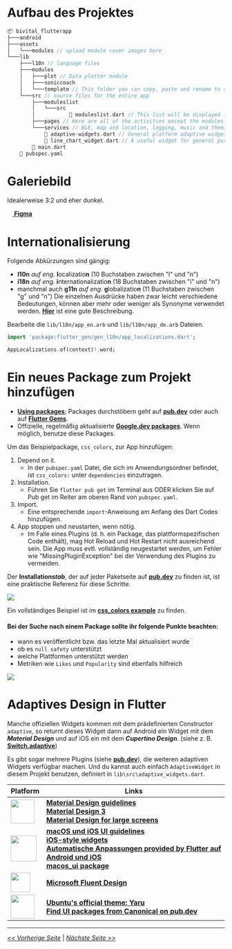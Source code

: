 # Aufbau des Projektes

```dart
📦 bivital_flutterapp
├───android
├───assets
│   └───modules // upload module cover images here
└───lib
    ├───l10n // language files
    ├───modules
    │   ├───plot // Data plotter module
    │   ├───soniccoach
    │   └───template // This folder you can copy, paste and rename to start your own module
    └───src // source files for the entire app
        ├───moduleslist
        │   └───src
        │           📜 moduleslist.dart // This list will be displayed in the Gallery
        ├───pages // Here are all of the activities except the modules
        └───services // BLE, map and location, logging, music and theming services
            📜 adaptive-widgets.dart // General platform adaptive widgets
            📜 line_chart_widget.dart // A useful widget for general purpose plotting
        📜 main.dart
    📜 pubspec.yaml
```

# Galeriebild

Idealerweise 3:2 und eher dunkel.

[<img src="https://upload.wikimedia.org/wikipedia/commons/3/33/Figma-logo.svg" width="12" /> **Figma**](http://figma.com/)

# Internationalisierung

Folgende Abkürzungen sind gängig:
- **l10n** *auf eng.* **l**ocalizatio**n** (10 Buchstaben zwischen "l" und "n")
- **i18n** *auf eng.* **i**nternationalizatio**n** (18 Buchstaben zwischen "i" und "n")
- manchmal auch **g11n** *auf eng.* **g**lobalizatio**n** (11 Buchstaben zwischen "g" und "n")
Die einzelnen Ausdrücke haben zwar leicht verschiedene Bedeutungen, können aber mehr oder weniger als Synonyme verwendet werden. [**Hier**](https://bpcs.com/blog/acronyms-every-company-should-know-when-going-global) ist eine gute Beschreibung.

Bearbeite die `lib/l10n/app_en.arb` und `lib/l10n/app_de.arb` Dateien.

```dart
import 'package:flutter_gen/gen_l10n/app_localizations.dart';

AppLocalizations.of(context)!.word;
```

# Ein neues Package zum Projekt hinzufügen

- [**Using packages**](https://flutter.dev/docs/development/packages-and-plugins/using-packages "Flutter - Using Packages"); Packages durchstöbern geht auf [**pub.dev**](https://pub.dev) oder auch auf [**Flutter Gems**](https://fluttergems.dev/ "Flutter Gems - A Curated List of Dart & Flutter packages").
- Offizielle, regelmäßig aktualisierte [**Google.dev packages**](https://pub.dev/publishers/google.dev/packages "Packages of publisher google.dev"). Wenn möglich, benutze diese Packages.

Um das Beispielpackage, `css_colors`, zur App hinzufügen:

1. Depend on it.
   - In der `pubspec.yaml` Datei, die sich im Anwendungsordner befindet, ist `css_colors:` unter `dependencies` einzutragen.
2. Installation.
   - Führen Sie `flutter pub get` im Terminal aus ODER klicken Sie auf Pub get im Reiter am oberen Rand von `pubspec.yaml`.
3. Import.
   - Eine entsprechende `import`-Anweisung am Anfang des Dart Codes hinzufügen.
4. App stoppen und neustarten, wenn nötig.
   - Im Falle eines Plugins (d. h. ein Package, das plattformspezifischen Code enthält), mag Hot Reload und Hot Restart nicht ausreichend sein. Die App muss evtl. vollständig neugestartet werden, um Fehler wie "MissingPluginException" bei der Verwendung des Plugins zu vermeiden.

Der **Installations*****tab***, der auf jeder Paketseite auf [**pub.dev**](https://pub.dev "The official package repository for Dart and Flutter apps.") zu finden ist, ist eine praktische Referenz für diese Schritte.

![](https://gitlab.ub.uni-bielefeld.de/biomechatronik-praktikum-23/flutter-training/-/raw/master/src/Screen%20Recording%202022-09-06%20at%2009.27.22.gif)

Ein vollständiges Beispiel ist im [**css_colors example**](https://docs.flutter.dev/development/packages-and-plugins/using-packages#css-example "Example: Using the css_colors package") zu finden.

#### Bei der Suche nach einem Package sollte ihr folgende Punkte beachten:

- wann es veröffentlicht bzw. das letzte Mal aktualisiert wurde
- ob es `null safety` unterstützt
- welche Plattformen unterstützt werden
- Metriken wie `Likes` und `Popularity` sind ebenfalls hilfreich

![](https://github.com/LathDevers/flutter-training/blob/master/src/Screenshot%202022-09-06%20at%2009.18.21.png)

# Adaptives Design in Flutter

Manche offiziellen Widgets kommen mit dem prädefinierten Constructor `adaptive`, so returnt dieses Widget dann auf Android ein Widget mit dem ***Material Design*** und auf iOS ein mit dem ***Cupertino Design***. (siehe z. B. [**Switch.adaptive**](https://api.flutter.dev/flutter/material/Switch/Switch.adaptive.html "Switch.adaptive constructor"))

Es gibt sogar mehrere Plugins (siehe [**pub.dev**](pub.dev)), die weiteren adaptiven Widgets verfügbar machen. Und du kannst auch einfach `AdaptiveWidget` in diesem Projekt benutzen, definiert in `lib\src\adaptive_widgets.dart`.

| Platform | Links |
| ------ | ------ |
| <img src="https://upload.wikimedia.org/wikipedia/commons/thumb/6/64/Android_logo_2019_%28stacked%29.svg/2346px-Android_logo_2019_%28stacked%29.svg.png" height="55" /> | [**Material Design guidelines**](https://developer.android.com/design "Design for Android")<br>[**Material Design 3**](https://m3.material.io "Meet Material Design 3")<br>[**Material Design for large screens**](https://material.io/blog/material-design-for-large-screens "Material Design for large screens") |
| <img src="https://upload.wikimedia.org/wikipedia/commons/thumb/1/1b/Apple_logo_grey.svg/1724px-Apple_logo_grey.svg.png" height="60" /> | [**macOS und iOS UI guidelines**](https://developer.apple.com/design/human-interface-guidelines/ "Apple Developer Human Interface Guidelines")<br>[**iOS-style widgets**](https://flutter.dev/docs/development/ui/widgets/cupertino "Cupertino widgets")<br>[**Automatische Anpassungen provided by Flutter auf Android und iOS**](https://flutter.dev/docs/resources/platform-adaptations "Platform-specific behaviors and adaptations")<br>[**macos_ui package**](https://pub.dev/packages/macos_ui "Flutter MacOS UI package") |
| <img src="https://upload.wikimedia.org/wikipedia/commons/thumb/8/87/Windows_logo_-_2021.svg/768px-Windows_logo_-_2021.svg.png" height="45" /> | [**Microsoft Fluent Design**](https://www.microsoft.com/design/fluent/#/windows "Microsoft Fluent Design") |
| <img src="https://seeklogo.com/images/T/tux-logo-AA06C623EC-seeklogo.com.png" height="55" /> | [**Ubuntu's official theme: Yaru**](https://github.com/ubuntu/yaru "Ubuntu Yaru theme suite")<br>[**Find UI packages from Canonical on pub.dev**](https://pub.dev/publishers/canonical.com/packages "Packages of publisher canonical.com") |

---

[*<< Vorherige Seite*](backend) | [*Nächste Seite >>*](project-management)